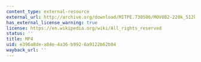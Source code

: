```yaml
---
content_type: external-resource
external_url: http://archive.org/download/MITPE.730S06/MOV0B2-220k_512kb.mp4
has_external_license_warning: true
license: https://en.wikipedia.org/wiki/All_rights_reserved
status: ''
title: MP4
uid: e396a8de-a84e-4a36-b992-6a9122b62b04
wayback_url: ''
---
```

